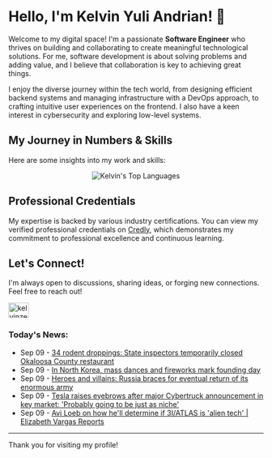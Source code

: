 # Hello, I'm Kelvin Yuli Andrian! 👋

Welcome to my digital space! I'm a passionate **Software Engineer** who thrives on building and collaborating to create meaningful technological solutions. For me, software development is about solving problems and adding value, and I believe that collaboration is key to achieving great things.

I enjoy the diverse journey within the tech world, from designing efficient backend systems and managing infrastructure with a DevOps approach, to crafting intuitive user experiences on the frontend. I also have a keen interest in cybersecurity and exploring low-level systems.

## My Journey in Numbers & Skills

Here are some insights into my work and skills:

<p align="center">
  <img src="https://github-readme-stats.vercel.app/api/top-langs/?username=kelvinzer0&layout=compact&theme=radical" alt="Kelvin's Top Languages" />
</p>

## Professional Credentials

My expertise is backed by various industry certifications. You can view my verified professional credentials on [Credly](https://www.credly.com/users/kelvin-yuli-andrian/badges), which demonstrates my commitment to professional excellence and continuous learning.

## Let's Connect!

I'm always open to discussions, sharing ideas, or forging new connections. Feel free to reach out!

<p align="left">
    <a href="https://linkedin.com/in/kelvinzero" target="blank"><img align="center" src="https://cdn.jsdelivr.net/npm/simple-icons@3.0.1/icons/linkedin.svg" alt="kelvinzero" height="30" width="40" /></a>
</p>

### Today's News:

<!-- feed start -->
- Sep 09 - [34 rodent droppings: State inspectors temporarily closed Okaloosa County restaurant](https://www.yahoo.com/news/articles/34-rodent-droppings-state-inspectors-090511980.html)
- Sep 09 - [In North Korea, mass dances and fireworks mark founding day](https://www.yahoo.com/news/videos/north-korea-mass-dances-fireworks-085559523.html)
- Sep 09 - [Heroes and villains: Russia braces for eventual return of its enormous army](https://www.yahoo.com/news/articles/heroes-villains-russia-braces-eventual-051526311.html)
- Sep 09 - [Tesla raises eyebrows after major Cybertruck announcement in key market: 'Probably going to be just as niche'](https://autos.yahoo.com/ev-and-future-tech/articles/tesla-raises-eyebrows-major-cybertruck-014500951.html)
- Sep 09 - [Avi Loeb on how he'll determine if 3I/ATLAS is 'alien tech' | Elizabeth Vargas Reports](https://www.yahoo.com/news/videos/avi-loeb-hell-determine-3i-001246055.html)
<!-- feed end -->

---

Thank you for visiting my profile!
